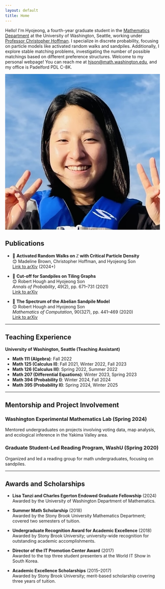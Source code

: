 ```yaml
---
layout: default
title: Home
---
```


<!-- Introduction Section -->
<div class="intro">
  <p>
    Hello! I'm Hyojeong, a fourth-year graduate student in the <a href="https://math.washington.edu" target="_blank">Mathematics Department</a> at the University of Washington, Seattle, working under <a href="https://sites.math.washington.edu/~hoffman/" target="_blank">Professor Christopher Hoffman</a>. I specialize in discrete probability, focusing on particle models like activated random walks and sandpiles. Additionally, I explore stable matching problems, investigating the number of possible matchings based on different preference structures. Welcome to my personal webpage! You can reach me at <a href="mailto:hjson@math.washington.edu">hjson@math.washington.edu</a>, and my office is Padelford PDL C-8K.
  </p>
  <img src="/assets/files/profile.jpeg" alt="Profile Picture">
</div>

<!-- Removed Navigation Buttons -->

<!-- Sections -->

## Publications
<a id="publications"></a>

- 📝 **Activated Random Walks on ℤ with Critical Particle Density**  
  😊 Madeline Brown, Christopher Hoffman, and Hyojeong Son  
  [Link to arXiv](https://arxiv.org/abs/2411.07609) (2024+)

- 📝 **Cut-off for Sandpiles on Tiling Graphs**  
  😊 Robert Hough and Hyojeong Son  
  *Annals of Probability*, 49(2), pp. 671–731 (2021)  
  [Link to arXiv](https://arxiv.org/abs/1902.04174)

- 📝 **The Spectrum of the Abelian Sandpile Model**  
  😊 Robert Hough and Hyojeong Son  
  *Mathematics of Computation*, 90(327), pp. 441–469 (2020)  
  [Link to arXiv](https://arxiv.org/abs/1905.07015)

---

## Teaching Experience
<a id="teaching-experience"></a>

**University of Washington, Seattle (Teaching Assistant)**

- **Math 111 (Algebra)**: Fall 2022
- **Math 125 (Calculus II)**: Fall 2021, Winter 2022, Fall 2023
- **Math 126 (Calculus III)**: Spring 2022, Summer 2022
- **Math 207 (Differential Equations)**: Winter 2023, Spring 2023
- **Math 394 (Probability I)**: Winter 2024, Fall 2024
- **Math 395 (Probability II)**: Spring 2024, Winter 2025

---

## Mentorship and Project Involvement
<a id="mentorship"></a>

### Washington Experimental Mathematics Lab (Spring 2024)
Mentored undergraduates on projects involving voting data, map analysis, and ecological inference in the Yakima Valley area.

### Graduate Student-Led Reading Program, WashU (Spring 2020)
Organized and led a reading group for math undergraduates, focusing on sandpiles.

---

## Awards and Scholarships
<a id="awards"></a>

- **Lisa Tanzi and Charles Egerton Endowed Graduate Fellowship** (2024)  
  Awarded by the University of Washington Department of Mathematics.

- **Summer Math Scholarship** (2018)  
  Awarded by the Stony Brook University Mathematics Department; covered two semesters of tuition.

- **Undergraduate Recognition Award for Academic Excellence** (2018)  
  Awarded by Stony Brook University; university-wide recognition for outstanding academic accomplishments.

- **Director of the IT Promotion Center Award** (2017)  
  Awarded to the top three student presenters at the World IT Show in South Korea.

- **Academic Excellence Scholarships** (2015–2017)  
  Awarded by Stony Brook University; merit-based scholarship covering three years of tuition.
